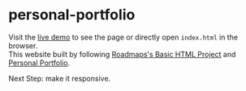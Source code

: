 # personal-portfolio
Visit the [live demo](https://abushqear-dev.github.io/personal-portfolio/) to see the page or directly open `index.html` in the browser.  
This website built by following [Roadmaps's Basic HTML Project](https://roadmap.sh/projects/basic-html-website) and [Personal Portfolio](https://roadmap.sh/projects/portfolio-website).

Next Step: make it responsive.